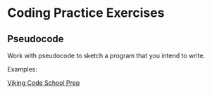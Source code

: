 # Coding Practice Exercises

## Pseudocode

Work with pseudocode to sketch a program that you intend to write. 

Examples: 

[Viking Code School Prep](https://www.vikingcodeschool.com/software-engineering-basics/practice-with-pseudo-coding)
